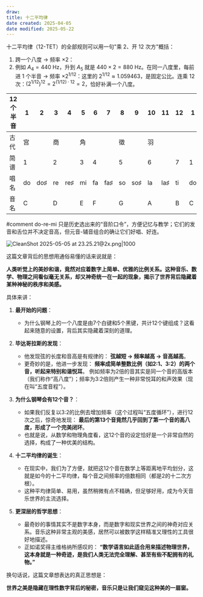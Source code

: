 ```yaml
---
draw:
title: 十二平均律
date created: 2025-04-05
date modified: 2025-05-22
---
```


十二平均律（12-TET）的全部规则可以用一句"乘 2、开 12 次方"概括：

1. 跨一个八度 → 频率 $\times 2$：
2. 例如 $A_4 = 440$ Hz，升到 $A_5$ 就是 $440 \times 2 = 880$ Hz。在同一八度里，每前进 1 个半音 → 频率 $\times 2^{1/12}$：这里的 $2^{1/12} \approx 1.059463$，是固定公比。连乘 12 次：$(2^{1/12})^{12} = 2^{(1/12) \cdot 12} = 2$，恰好补满一个八度。

| 12 个半音 | 1   | 2   | 3   | 4   | 5   | 6   | 7   | 8   | 9   | 10  | 11  | 12  | 1   |
| ------ | --- | --- | --- | --- | --- | --- | --- | --- | --- | --- | --- | --- | --- |
| 古代     | 宫   |     | 商   |     | 角   |     |     | 徵   |     | 羽   |     |     |     |
| 简谱     | 1   |     | 2   |     | 3   | 4   |     | 5   |     | 6   |     | 7   | 1   |
| 唱名     | do  | do♯ | re  | re♯ | mi  | fa  | fa♯ | so  | so♯ | la  | la♯ | ti  | do  |
| 音名     | C   |     | D   |     | E   | F   |     | G   |     | A   |     | B   | C   |

#comment do-re-mi 只是历史选出来的“音阶口令”，方便记忆与教学；它们的发音和舌位并不决定音高，但元音-辅音组合的确让它们好唱、好连。

![CleanShot 2025-05-05 at 23.25.21@2x.png|1000](https://imagehosting4picgo.oss-cn-beijing.aliyuncs.com/imagehosting/fix-dir%2Fmedia%2Fmedia_DsiCIsAZTQ%2F2025%2F05%2F05%2F23-25-44-c40bcff7831863437c95bb1dfcad3ef6-CleanShot%202025-05-05%20at%2023.25.21-2x-56a555.png)

这篇文章背后的思想用通俗易懂的话来说就是：

**人类听觉上的美妙和谐，竟然对应着数字上简单、优雅的比例关系。这种音乐、数学、物理之间看似毫无关系，却又神奇统一在一起的现象，揭示了世界背后隐藏着某种神秘的秩序和美感。**

具体来讲：

1. **最开始的问题**：
    - 为什么钢琴上的一个八度是由7个白键和5个黑键，共计12个键组成？这看起来随意的设置，背后其实隐藏着深刻的道理。
        
2. **毕达哥拉斯的发现**：
    - 他发现弦的长度和音高是有规律的：
        **弦越短 → 频率越高 → 音高越高**。
    - 更奇妙的是，他进一步发现：
        **频率成简单整数比例（如2:1、3:2）的两个音，听起来特别和谐悦耳**。
        例如频率为2倍的音其实是同一个音的高版本（我们称作“高八度”）；频率为3:2倍则产生一种非常悦耳的和声效果（现在叫“五度音程”）。
        
3. **为什么钢琴会有12个音？**：
    - 如果我们反复以3:2的比例去增加频率（这个过程叫“五度循环”），进行12次之后，惊奇地发现：
        **最后的第13个音竟然几乎回到了第一个音的高八度，形成了一个完美闭环**。
    - 也就是说，从数学和物理角度看，这12个音的设定恰好是一个非常自然的选择，构成了一种优美的结构。
        
4. **十二平均律的诞生**：
    - 在现实中，我们为了方便，就把这12个音在数学上等距离地平均划分，这就是如今的十二平均律，每个音之间频率的倍数相同（都是2的十二次方根）。
    - 这种平均律简单、易用，虽然稍微有点不精确，但足够好用，成为今天音乐世界的主流选择。
        
5. **更深层的哲学思想**：
    - 最奇妙的事情其实不是数字本身，而是数字和现实世界之间的神奇对应关系。音乐这种非常主观的美感，居然可以被数学这样精准又理性的工具很好地描述。
    - 正如诺奖得主维格纳所感叹的：
        **“数学语言如此适合用来描述物理世界，这本身就是一种奇迹，是我们人类无法完全理解、甚至有些不配拥有的礼物。”**
        

换句话说，这篇文章想表达的真正思想是：

**世界之美是隐藏在理性数字背后的秘密，音乐只是让我们窥见这种美的一扇窗。**
